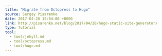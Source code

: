 ```yaml
---
title: "Migrate from Octopress to Hugo"
source: Sergey Pisarenko
date: 2017-04-28 15:54:00 +0000
link: http://pisarenko.net/blog/2017/04/28/hugo-static-site-generator/
type: Tutorial
tool:
  - tool/jekyll.md
  - tool/octopress.md
  - tool/hugo.md
---
```

> 





